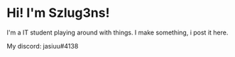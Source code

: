 # Hi! I'm Szlug3ns!

I'm a IT student playing around with things. I make something, i post it here.

My discord: jasiuu#4138
